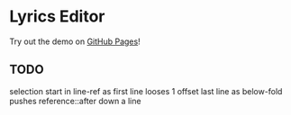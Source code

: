 # Lyrics Editor
Try out the demo on [GitHub Pages](https://kentslaney.github.io/lyrics-editor)!

## TODO
selection start in line-ref as first line looses 1 offset
last line as below-fold pushes reference::after down a line

